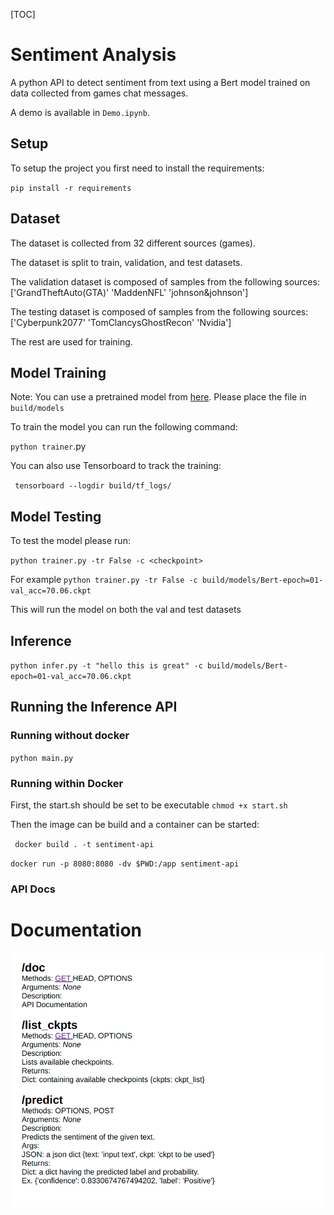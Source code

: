 [TOC]



# Sentiment Analysis

A python API to detect sentiment from text using a Bert model trained on data collected from games chat messages.

A demo is available in `Demo.ipynb`.

## Setup

To setup the project you first need to install the requirements:

`pip install -r requirements`

## Dataset

The dataset is collected from 32 different sources (games).

The dataset is split to train, validation, and test datasets.

The validation dataset is composed of samples from the following sources:['GrandTheftAuto(GTA)' 'MaddenNFL' 'johnson&johnson']

The testing dataset is composed of samples from the following sources: ['Cyberpunk2077' 'TomClancysGhostRecon' 'Nvidia']

The rest are used for training.

## Model Training

Note: You can use a pretrained model from [here](https://drive.google.com/file/d/1EqW1jjdMRYPOvty8VF8J14avC-iAYAJ1/view?usp=sharing). Please place the file in `build/models`

To train the model you can run the following command:

`python trainer`.py

You can also use Tensorboard to track the training:

` tensorboard --logdir build/tf_logs/`

## Model Testing

To test the model please run:

`python trainer.py -tr False -c <checkpoint>`

For example `python trainer.py -tr False -c build/models/Bert-epoch=01-val_acc=70.06.ckpt`

This will run the model on both the val and test datasets

## Inference

`python infer.py -t "hello this is great" -c build/models/Bert-epoch=01-val_acc=70.06.ckpt`

## Running the Inference API

### Running without docker

`python main.py`

### Running within Docker

First, the start.sh should be set to be executable `chmod +x start.sh`

Then the image can be build and a container can be started:

` docker build . -t sentiment-api`

`docker run -p 8080:8080 -dv $PWD:/app sentiment-api`

### API Docs

<h1>
	Documentation
</h1>
<img src="./images/docs.png">

